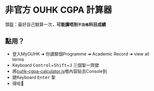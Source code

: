 # 非官方 OUHK CGPA 計算器

頭盔：最好自己驗算一次，**可能讀唔到`不及格`科目成績**

## 點用？

- 登入MyOUHK ➜ 你讀緊個Programme ➜ Academic Record ➜ view all terms
- Keyboard <kbd>Control</kbd>+<kbd>Shift</kbd>+<kbd>J</kbd> 三個掣一齊撳
- 將[ouhk-cgpa-calculator.js](https://raw.githubusercontent.com/maxloh/ouhk-cgpa-calculator/master/ouhk-cgpa-calculator.js)嘅內容貼去Console到
- 撳Keyboard <kbd>Enter</kbd> 掣
- 得咗🤟
